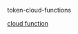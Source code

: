 token-cloud-functions

[cloud function](https://us-central1-radiant-mason-279208.cloudfunctions.net/token-cloud-functions)